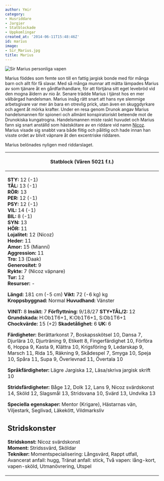 ```yaml
---
author: Ymir
category:
- Husriddare
- Jargier
- Statblockade
- Uppkomlingar
created_at: '2014-06-11T15:48:46Z'
id: marius
image:
- Sir_Marius.jpg
title: Marius
---
```

![Sir Marius personliga vapen]

Marius föddes som femte son till en fattig jargisk bonde med för många barn och allt för få slavar. Med så många munnar att mätta lämpades Marius av som tjänare åt en gårdfarihandlare, för att förtjäna sitt eget levebröd vid den mogna åldern av nio år. Senare trädde Marius i tjänst hos en mer välbärgad handelsman. Marius insåg rätt snart att hans nye slemmige arbetsgivare var mer än bara en otrevlig prick, utan även en skuggdyrkare och agent åt mörka krafter. Under en resa genom Drunok angav Marius handelsmannen för spioneri och allmänt konspiratoriskt beteende mot de Drunokiska kungatrogna. Handelsmannen miste raskt huvudet och Marius fann sig snart anställd som hästskötare av en riddare vid namn [Nicoz]. Marius visade sig snabbt vara både flitig och pålitlig och hade innan han visste ordet av blivit väpnare åt den excentriske riddaren.

Marius belönades nyligen med riddarslaget.

<table><thead><tr class="header"><th><p>Statblock (Våren 5021 f.t.)</p></th></tr></thead><tbody><tr class="odd"><td><p><strong>STY:</strong> 12 (-1)<br />
<strong>TÅL:</strong> 13 (-1)<br />
<strong>RÖR:</strong> 13<br />
<strong>PER:</strong> 12 (-1)<br />
<strong>PSY:</strong> 12 (-1)<br />
<strong>VIL:</strong> 14 (-1)<br />
<strong>BIL:</strong> 8 (-1)<br />
<strong>SYN:</strong> 13<br />
<strong>HÖR:</strong> 11<br />
<strong>Lojalitet:</strong> 12 (Nicoz)<br />
<strong>Heder:</strong> 11<br />
<strong>Amor:</strong> 15 (Mianni)<br />
<strong>Aggression:</strong> 11<br />
<strong>Tro:</strong> 13 (Daak)<br />
<strong>Generositet:</strong> 9<br />
<strong>Rykte:</strong> 7 (Nicoz väpnare)<br />
<strong>Tur:</strong> 12<br />
<strong>Resurser:</strong> -</p><p><strong>Längd:</strong> 181 cm (-5 cm) <strong>Vikt:</strong> 72 (-6 kg) kg<br />
<strong>Kroppsbyggnad:</strong> Normal <strong>Huvudhand:</strong> Vänster</p><p><strong>VINIT:</strong> 8 <strong>Insikt:</strong> 7 <strong>Förflyttning:</strong> 9/18/27 <strong>STY+TÅL/2:</strong> 12<br />
<strong>Grundskada:</strong> H:Ob1T6+1, K:Ob1T6+1, S:Ob1T6+1<br />
<strong>Chockvärde:</strong> 15 (+2) <strong>Skadetålighet:</strong> 6 <strong>UK:</strong> 6</p><p><strong>Färdigheter:</strong> Berättarkonst 7, Boskapsskötsel 10, Dansa 7, Djurlära 10, Djurträning 9, Etikett 8, Fingerfärdighet 10, Förföra 6, Hoppa 9, Kasta 9, Klättra 10, Krigsföring 9, Ledarskap 9, Marsch 11, Rida 15, Räkning 9, Skådespel 7, Smyga 10, Speja 10, Spåra 11, Supa 9, Överlevnad 11, Övertala 10</p><p><strong>Språkfärdigheter:</strong> Lägre Jargiska 12, Läsa/skriva jargisk skrift 10</p><p><strong>Stridsfärdigheter:</strong> Båge 12, Dolk 12, Lans 9, Nicoz svärdskonst 14, Sköld 12, Slagsmål 13, Stridsvana 10, Svärd 13, Undvika 13</p><p><strong>Speciella egenskaper:</strong> Mentor (Krigare), Hästarnas vän, Viljestark, Seglivad, Läkekött, Vildmarksliv</p><h2 id="stridskonster">Stridskonster</h2><p><strong>Stridskonst:</strong> Nicoz svärdskonst<br />
<strong>Moment:</strong> Stridssvärd, Sköldar<br />
<strong>Tekniker:</strong> Momentspecialisering: Långsvärd, Rappt utfall, Avancerat anfall: hugg, Tränat anfall: stick, Två vapen: lång-kort, vapen-sköld, Utmanövrering, Utspel</p></td></tr></tbody></table>

  [Sir Marius personliga vapen]: Sir_Marius.jpg "Sir Marius personliga vapen"
  [Nicoz]: Nicoz